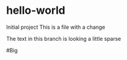 # hello-world
Initial project
This is a file with a change

The text in this branch is looking a little sparse

#Big
